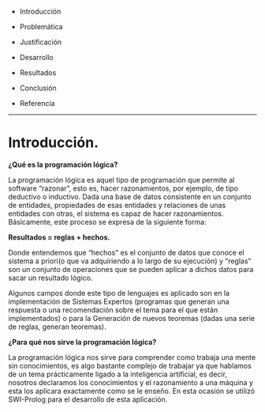 

- Introducción

- Problemática

- Justificación

- Desarrollo

- Resultados

- Conclusión

- Referencia


----------

# Introducción. #

**¿Qué es la programación lógica?**

La programación lógica es aquel tipo de programación que permite al software “razonar”, esto es, hacer razonamientos, por ejemplo, de tipo deductivo o inductivo. Dada una base de datos consistente en un conjunto de entidades, propiedades de esas entidades y relaciones de unas entidades con otras, el sistema es capaz de hacer razonamientos. Básicamente, este proceso se expresa de la siguiente forma:


**Resultados = reglas + hechos.**

Donde entendemos que “hechos” es el conjunto de datos que conoce el sistema a priori(o que va adquiriendo a lo largo de su ejecución) y “reglas” son un conjunto de operaciones que se pueden aplicar a dichos datos para sacar un resultado lógico.

Algunos campos donde este tipo de lenguajes es aplicado son en la implementación de Sistemas Expertos (programas que generan una respuesta o una recomendación sobre el tema para el que están implementados) o para la Generación de nuevos teoremas (dadas una serie de reglas, generan teoremas).

**¿Para qué nos sirve la programación lógica?**

La programación lógica nos sirve para comprender como trabaja una mente sin conocimientos, es algo bastante complejo de trabajar ya que hablamos de un tema prácticamente ligado a la inteligencia artificial, es decir, nosotros declaramos los conocimientos y el razonamiento a una máquina y esta los aplicara exactamente como se le enseño. En esta ocasión se utilizó SWI-Prolog para el desarrollo de esta aplicación.



